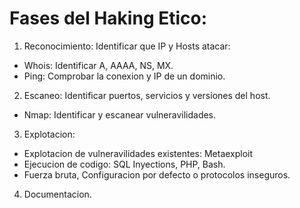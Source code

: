 # Fases del Haking Etico:

1. Reconocimiento: Identificar que IP y Hosts atacar:
  * Whois: Identificar A, AAAA, NS, MX.
  * Ping: Comprobar la conexion y IP de un dominio.
2. Escaneo: Identificar puertos, servicios y versiones del host.
  * Nmap: Identificar y escanear vulneravilidades.
3. Explotacion:
 * Explotacion de vulneravilidades existentes: Metaexploit
 * Ejecucion de codigo: SQL Inyections, PHP, Bash.
 * Fuerza bruta, Configuracion por defecto o protocolos inseguros.
4. Documentacion.
